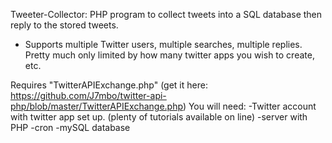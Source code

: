 Tweeter-Collector: PHP program to collect tweets into a SQL database then reply to the stored tweets.
- Supports multiple Twitter users, multiple searches, multiple replies. Pretty much only limited by how many
twitter apps you wish to create, etc.

Requires "TwitterAPIExchange.php" (get it here: https://github.com/J7mbo/twitter-api-php/blob/master/TwitterAPIExchange.php)
You will need:
-Twitter account with twitter app set up. (plenty of tutorials available on line)
-server with PHP
-cron
-mySQL database 
